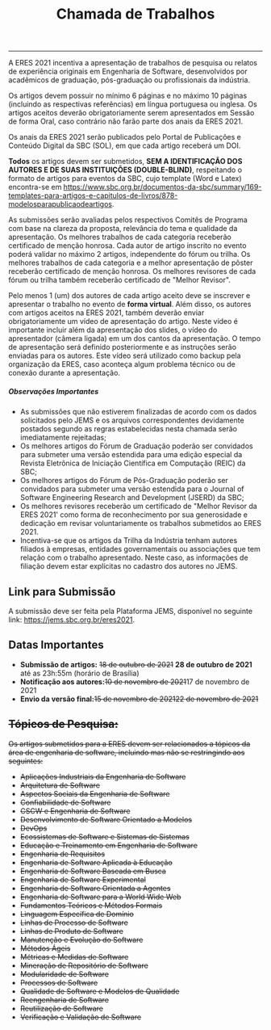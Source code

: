 ﻿---
layout: page-fullwidth
title: "Chamada de Trabalhos"
#meta_title: "Dúvidas? Entre em contato conosco"
subheadline: ""
#teaser: "Entre em contato conosco pelo e-mail #eres2020.uem@gmail.com"
permalink: "/chamada/"
header:
   image_fullwidth: banner_eres2021.png
---
<hr>

<p>A ERES 2021 incentiva a apresentação de trabalhos de pesquisa ou relatos de experiência originais em Engenharia de Software, desenvolvidos por acadêmicos de graduação, pós-graduação ou profissionais da indústria. </p>

<p>Os artigos devem possuir no mínimo 6 páginas e no máximo 10 páginas (incluindo as respectivas referências) em língua portuguesa ou inglesa. Os artigos aceitos deverão obrigatoriamente serem apresentados em Sessão de forma Oral, caso contrário não farão parte dos anais da ERES 2021. </p>

<p>Os anais da ERES 2021 serão publicados pelo Portal de Publicações e Conteúdo Digital da SBC (SOL), em que cada artigo receberá um DOI.</p>

<p><strong>Todos</strong> os artigos devem ser submetidos, <strong>SEM A IDENTIFICAÇÃO DOS AUTORES E DE SUAS INSTITUIÇÕES (DOUBLE-BLIND)</strong>, respeitando o formato de artigos para eventos da SBC, cujo template (Word e Latex) encontra-se em <a href="https://www.sbc.org.br/documentos-da-sbc/summary/169-templates-para-artigos-e-capitulos-de-livros/878-modelosparapublicaodeartigos" target="_blank">https://www.sbc.org.br/documentos-da-sbc/summary/169-templates-para-artigos-e-capitulos-de-livros/878-modelosparapublicaodeartigos</a>.

<p>As submissões serão avaliadas pelos respectivos Comitês de Programa com base na clareza da proposta, relevância do tema e qualidade da apresentação.  Os melhores trabalhos de cada categoria receberão certificado de menção honrosa. Cada autor de artigo inscrito no evento poderá validar no máximo 2 artigos, independente do fórum ou trilha. Os melhores trabalhos de cada categoria e a melhor apresentação de pôster receberão certificado de menção honrosa. Os melhores revisores de cada fórum ou trilha também receberão certificado de "Melhor Revisor".</p>

<p>Pelo menos 1 (um) dos autores de cada artigo aceito deve se inscrever e apresentar o trabalho no evento de <strong>forma virtual</strong>. Além disso, os autores com artigos aceitos na ERES 2021, também deverão enviar obrigatoriamente um vídeo de apresentação do artigo. Neste vídeo é importante incluir além da apresentação dos slides, o vídeo do apresentador (câmera ligada) em um dos cantos da apresentação. O tempo de apresentação será definido posteriormente e as instruções serão enviadas para os autores. Este vídeo será utilizado como backup pela organização da ERES, caso aconteça algum problema técnico ou de conexão durante a apresentação.</p>

<h5>Observações Importantes</h5>
<ul>
  <li>As submissões que não estiverem finalizadas de acordo com os dados solicitados pelo JEMS e os arquivos correspondentes devidamente postados segundo as regras estabelecidas nesta chamada serão imediatamente rejeitadas;</li>
  <li>Os melhores artigos do Fórum de Graduação poderão ser convidados para submeter uma versão estendida para uma edição especial da Revista Eletrônica de Iniciação Científica em Computação (REIC) da SBC;</li>
  <li>Os melhores artigos do Fórum de Pós-Graduação poderão ser convidados para submeter uma versão estendida para o Journal of Software Engineering Research and Development (JSERD) da SBC;</li>
  <li>Os melhores revisores receberão um certificado de "Melhor Revisor da ERES 2021' como forma de reconhecimento por sua generosidade e dedicação em revisar voluntariamente os trabalhos submetidos ao ERES 2021.</li>
  <li>Incentiva-se que os artigos da Trilha da Indústria tenham autores filiados à empresas, entidades governamentais ou associações que tem relação com o trabalho apresentado. Neste caso, as informações de filiação devem estar explícitas no cadastro dos autores no JEMS.</li>
</ul>

<h2>Link para Submissão</h2>
<p>A submissão deve ser feita pela Plataforma JEMS, disponível no seguinte link: <a href="https://jems.sbc.org.br/eres2021" target="_blank">https://jems.sbc.org.br/eres2021</a>.</p>

<h2>Datas Importantes</h2>
<ul>
  <li><strong>Submissão de artigos:</strong> <strike>18 de outubro de 2021</strike> <strong>28 de outubro de 2021</strong> até as 23h:55m (horário de Brasília)</li>
  <li><strong>Notificação aos autores:</strong><strike>10 de novembro de 2021</strike>17 de novembro de 2021</li>
  <li><strong>Envio da versão final:</strong><strike>15 de novembro de 2021</stike>22 de novembro de 2021</li>
</ul>
<!-- strike p/ riscar -->

<h2>Tópicos de Pesquisa:</h2>

<p>Os artigos submetidos para a ERES devem ser relacionados a tópicos da área de engenharia de software, incluindo mas não se restringindo aos seguintes:</p>
<ul>
  <li>Aplicações Industriais da Engenharia de Software</li>
  <li>Arquitetura de Software</li>
  <li>Aspectos Sociais da Engenharia de Software</li>
  <li>Confiabilidade de Software</li>
  <li>CSCW e Engenharia de Software</li>
  <li>Desenvolvimento de Software Orientado a Modelos</li>
  <li>DevOps</li>
  <li>Ecossistemas de Software e Sistemas de Sistemas</li>
  <li>Educação e Treinamento em Engenharia de Software</li>
  <li>Engenharia de Requisitos</li>
  <li>Engenharia de Software Aplicada à Educação</li>
  <li>Engenharia de Software Baseada em Busca</li>
  <li>Engenharia de Software Experimental</li>
  <li>Engenharia de Software Orientada a Agentes</li>
  <li>Engenharia de Software para a World Wide Web</li>
  <li>Fundamentos Teóricos e Métodos Formais</li>
  <li>Linguagem Específica de Domínio</li>
  <li>Linhas de Processo de Software</li>
  <li>Linhas de Produto de Software</li>
  <li>Manutenção e Evolução do Software</li>
  <li>Métodos Ágeis</li>
  <li>Métricas e Medidas de Software</li>
  <li>Mineração de Repositório de Software</li>
  <li>Modularidade de Software</li>
  <li>Processos de Software</li>
  <li>Qualidade de Software e Modelos de Qualidade</li>
  <li>Reengenharia de Software</li>
  <li>Reutilização de Software</li>
  <li>Verificação e Validação de Software</li>
</ul>
